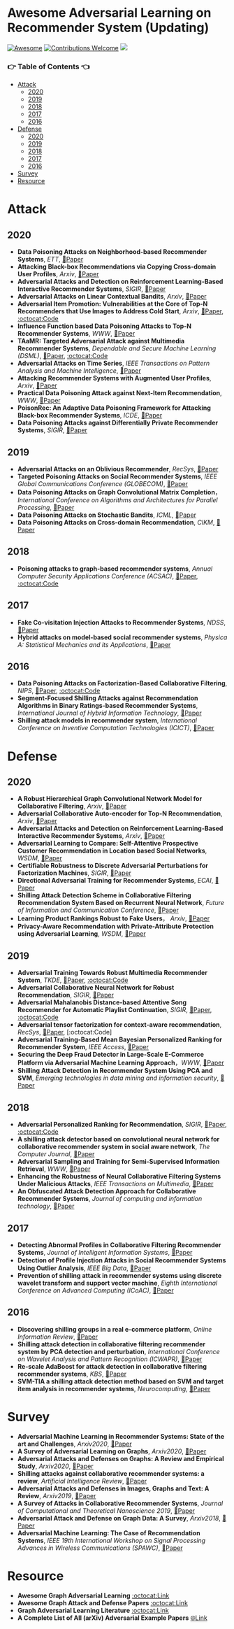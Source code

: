 <a class="toc" id="table-of-contents"></a>

# Awesome Adversarial Learning on Recommender System (Updating)
[![Awesome](https://cdn.rawgit.com/sindresorhus/awesome/d7305f38d29fed78fa85652e3a63e154dd8e8829/media/badge.svg)](https://github.com/sindresorhus/awesome)
[![Contributions Welcome](https://img.shields.io/badge/Contributions-welcome-brightgreen.svg?style=flat-square)](http://makeapullrequest.com)
![](https://img.shields.io/github/license/EdisonLeeeee/RS-Adversarial-Learning)

### 👉 Table of Contents 👈
+ [Attack](#1)
	+ [2020](#1-1)
	+ [2019](#1-2)
	+ [2018](#1-3)
	+ [2017](#1-4)
	+ [2016](#1-5)
+ [Defense](#2)
	+ [2020](#2-1)
	+ [2019](#2-2)
	+ [2018](#2-3)
	+ [2017](#2-4)
	+ [2016](#2-5)
+ [Survey](#3)
+ [Resource](#4)


<a class="toc" id ="1"></a>

# Attack

<a class="toc" id ="1-1"></a>

## 2020
+ **Data Poisoning Attacks on Neighborhood-based Recommender Systems**, *ETT*, [📝Paper](https://arxiv.org/abs/1912.04109)
+ **Attacking Black-box Recommendations via Copying Cross-domain User Profiles**, *Arxiv*, [📝Paper](https://arxiv.org/abs/2005.08147)
+ **Adversarial Attacks and Detection on Reinforcement Learning-Based Interactive Recommender Systems**, *SIGIR*, [📝Paper](https://arxiv.org/abs/2006.07934)
+ **Adversarial Attacks on Linear Contextual Bandits**, *Arxiv*, [📝Paper](https://arxiv.org/pdf/2002.03839)
+ **Adversarial Item Promotion: Vulnerabilities at the Core of Top-N Recommenders that Use Images to Address Cold Start**, *Arxiv*, [📝Paper](https://arxiv.org/abs/2006.01888), [:octocat:Code](https://github.com/liuzrcc/AIP)
+ **Influence Function based Data Poisoning Attacks to Top-N Recommender Systems**, *WWW*, [📝Paper](https://arxiv.org/abs/2002.08025)
+ **TAaMR: Targeted Adversarial Attack against Multimedia Recommender Systems**, *Dependable and Secure Machine Learning (DSML)*, [📝Paper](http://sisinflab.poliba.it/publications/2020/DMM20/PID6442119.pdf), [:octocat:Code](https://github.com/sisinflab/TAaMR)
+ **Adversarial Attacks on Time Series**, *IEEE Transactions on Pattern Analysis and Machine Intelligence*, [📝Paper](https://ieeexplore.ieee.org/abstract/document/9063523)
+ **Attacking Recommender Systems with Augmented User Profiles**, *Arxiv*, [📝Paper](https://arxiv.org/abs/2005.08164)
+ **Practical Data Poisoning Attack against Next-Item Recommendation**, *WWW*, [📝Paper](https://dl.acm.org/doi/abs/10.1145/3366423.3379992)
+ **PoisonRec: An Adaptive Data Poisoning Framework for Attacking Black-box Recommender Systems**, *ICDE*, [📝Paper](https://ieeexplore.ieee.org/abstract/document/9101655)
+ **Data Poisoning Attacks against Differentially Private Recommender Systems**, *SIGIR*, [📝Paper](https://dl.acm.org/doi/abs/10.1145/3397271.3401301)



<a class="toc" id ="1-2"></a>

## 2019
+ **Adversarial Attacks on an Oblivious Recommender**, *RecSys*, [📝Paper](https://dl.acm.org/doi/10.1145/3298689.3347031)
+ **Targeted Poisoning Attacks on Social Recommender Systems**, *IEEE Global Communications Conference (GLOBECOM)*, [📝Paper](https://ieeexplore.ieee.org/document/9013539)
+ **Data Poisoning Attacks on Graph Convolutional Matrix Completion**，*International Conference on Algorithms and Architectures for Parallel Processing*,  [📝Paper](https://link.springer.com/chapter/10.1007/978-3-030-38961-1_38)
+ **Data Poisoning Attacks on Stochastic Bandits**, *ICML*,  [📝Paper](https://arxiv.org/abs/1905.06494)
+ **Data Poisoning Attacks on Cross-domain Recommendation**, *CIKM*, [📝Paper](https://dl.acm.org/doi/abs/10.1145/3357384.3358116)



<a class="toc" id ="1-3"></a>

## 2018
+ **Poisoning attacks to graph-based recommender systems**, *Annual Computer Security Applications Conference (ACSAC)*, [📝Paper](https://arxiv.org/abs/1809.04127), [:octocat:Code](https://github.com/alanefl/graph-based-recommender-attacks)


<a class="toc" id ="1-4"></a>

## 2017
+ **Fake Co-visitation Injection Attacks to Recommender Systems**, *NDSS*, [📝Paper](http://people.duke.edu/~zg70/papers/ndss17-attackRS.pdf)
+ **Hybrid attacks on model-based social recommender systems**, *Physica A: Statistical Mechanics and its Applications*, [📝Paper](https://www.sciencedirect.com/science/article/abs/pii/S0378437117303436)
<a class="toc" id ="1-5"></a>

## 2016
+ **Data Poisoning Attacks on Factorization-Based Collaborative Filtering**, *NIPS*, [📝Paper](https://arxiv.org/abs/1608.08182), [:octocat:Code](https://github.com/fuying-wang/Data-poisoning-attacks-on-factorization-based-collaborative-filtering)
+ **Segment-Focused Shilling Attacks against Recommendation Algorithms in Binary Ratings-based Recommender Systems**, *International Journal of Hybrid Information Technology*, [📝Paper](https://www.semanticscholar.org/paper/Segment-Focused-Shilling-Attacks-against-Algorithms-Zhang/5c7e96dcaf253f37904f91fdb6fdd6f486dba134)
+ **Shilling attack models in recommender system**, *International Conference on Inventive Computation Technologies (ICICT)*, [📝Paper](https://ieeexplore.ieee.org/document/7824865)


<a class="toc" id ="2"></a>

# Defense

<a class="toc" id ="2-1"></a>

## 2020
+ **A Robust Hierarchical Graph Convolutional Network Model for Collaborative Filtering**, *Arxiv*, [📝Paper](https://arxiv.org/abs/2004.14734)
+ **Adversarial Collaborative Auto-encoder for Top-N Recommendation**, *Arxiv*, [📝Paper](https://arxiv.org/abs/1808.05361)
+ **Adversarial Attacks and Detection on Reinforcement Learning-Based Interactive Recommender Systems**, *Arxiv*, [📝Paper](https://arxiv.org/abs/2006.07934)
+ **Adversarial Learning to Compare: Self-Attentive Prospective Customer Recommendation in Location based Social Networks**, *WSDM*, [📝Paper](https://dl.acm.org/doi/abs/10.1145/3336191.3371841)
+ **Certifiable Robustness to Discrete Adversarial Perturbations for Factorization Machines**, *SIGIR*, [📝Paper](http://jiyang3.web.engr.illinois.edu/files/fm-rt.pdf)
+ **Directional Adversarial Training for Recommender Systems**, *ECAI*, [📝Paper](http://ecai2020.eu/papers/300_paper.pdf)
+ **Shilling Attack Detection Scheme in Collaborative Filtering Recommendation System Based on Recurrent Neural Network**, *Future of Information and Communication Conference*, [📝Paper](https://link.springer.com/chapter/10.1007/978-3-030-39445-5_46)
+ **Learning Product Rankings Robust to Fake Users**， *Arxiv*, [📝Paper](https://arxiv.org/abs/2009.05138)
+ **Privacy-Aware Recommendation with Private-Attribute Protection using Adversarial Learning**, *WSDM*, [📝Paper](https://arxiv.org/abs/1911.09872)

<a class="toc" id ="2-2"></a>

## 2019
+ **Adversarial Training Towards Robust Multimedia Recommender System**, *TKDE*, [📝Paper](https://graphreason.github.io/papers/35.pdf), [:octocat:Code](https://github.com/duxy-me/AMR)
+ **Adversarial Collaborative Neural Network for Robust Recommendation**, *SIGIR*, [📝Paper](https://www.researchgate.net/publication/332861957_Adversarial_Collaborative_Neural_Network_for_Robust_Recommendation)
+ **Adversarial Mahalanobis Distance-based Attentive Song Recommender for Automatic Playlist Continuation**, *SIGIR*, [📝Paper](http://web.cs.wpi.edu/~kmlee/pubs/tran19sigir.pdf), [:octocat:Code](https://github.com/thanhdtran/MASR)
+ **Adversarial tensor factorization for context-aware recommendation**, *RecSys*, [📝Paper](https://dl.acm.org/doi/10.1145/3298689.3346987), [:octocat:Code]
+ **Adversarial Training-Based Mean Bayesian Personalized Ranking for Recommender System**, *IEEE Access*, [📝Paper](https://ieeexplore.ieee.org/document/8946325)
+ **Securing the Deep Fraud Detector in Large-Scale E-Commerce Platform via Adversarial Machine Learning Approach**，*WWW*, [📝Paper](https://www.ntu.edu.sg/home/boan/papers/WWW19.pdf)
+ **Shilling Attack Detection in Recommender System Using PCA and SVM**, *Emerging technologies in data mining and information security*, [📝Paper](https://link.springer.com/chapter/10.1007/978-981-13-1498-8_55)



<a class="toc" id ="2-3"></a>

## 2018
+ **Adversarial Personalized Ranking for Recommendation**, *SIGIR*, [📝Paper](https://dl.acm.org/citation.cfm?id=3209981),  [:octocat:Code](https://github.com/hexiangnan/adversarial_personalized_ranking)
+ **A shilling attack detector based on convolutional neural network for collaborative recommender system in social aware network**, *The Computer Journal*, [📝Paper](https://academic.oup.com/comjnl/article-abstract/61/7/949/4835634)
+ **Adversarial Sampling and Training for Semi-Supervised Information Retrieval**, *WWW*, [📝Paper](https://arxiv.org/abs/1506.05752)
+ **Enhancing the Robustness of Neural Collaborative Filtering Systems Under Malicious Attacks**, *IEEE Transactions on Multimedia*, [📝Paper](https://ieeexplore.ieee.org/document/8576563)
+ **An Obfuscated Attack Detection Approach for Collaborative Recommender Systems**, *Journal of computing and information technology*,  [📝Paper](https://hrcak.srce.hr/203982)

<a class="toc" id ="2-4"></a>

## 2017
+ **Detecting Abnormal Profiles in Collaborative Filtering Recommender Systems**, *Journal of Intelligent Information Systems*, [📝Paper](https://link.springer.com/article/10.1007/s10844-016-0424-5)
+ **Detection of Proﬁle Injection Attacks in Social Recommender Systems Using Outlier Analysis**, *IEEE Big Data*, [📝Paper](http://www.cs.ucf.edu/~anahita/08258235.pdf)
+ **Prevention of shilling attack in recommender systems using discrete wavelet transform and support vector machine**, *Eighth International Conference on Advanced Computing (ICoAC)*, [📝Paper](https://ieeexplore.ieee.org/document/7951753)
<a class="toc" id ="2-5"></a>

## 2016
+ **Discovering shilling groups in a real e-commerce platform**, *Online Information Review*, [📝Paper](https://www.emerald.com/insight/content/doi/10.1108/OIR-03-2015-0073/full/html)
+ **Shilling attack detection in collaborative filtering recommender system by PCA detection and perturbation**, *International Conference on Wavelet Analysis and Pattern Recognition (ICWAPR)*, [📝Paper](https://ieeexplore.ieee.org/document/7731644)
+ **Re-scale AdaBoost for attack detection in collaborative filtering recommender systems**, *KBS*, [📝Paper](https://www.sciencedirect.com/science/article/pii/S0950705116000861)
+ **SVM-TIA a shilling attack detection method based on SVM and target item analysis in recommender systems**, *Neurocomputing*, [📝Paper](https://www.sciencedirect.com/science/article/abs/pii/S0925231216306038)

<a class="toc" id ="3"></a>

# Survey

+ **Adversarial Machine Learning in Recommender Systems: State of the art and Challenges**, *Arxiv2020*, [📝Paper](https://arxiv.org/abs/2005.10322)
+ **A Survey of Adversarial Learning on Graphs**, *Arxiv2020*, [📝Paper](https://arxiv.org/abs/2003.05730)
+ **Adversarial Attacks and Defenses on Graphs: A Review and Empirical Study**, *Arxiv2020*, [📝Paper](https://arxiv.org/abs/2003.00653)
+ **Shilling attacks against collaborative recommender systems: a review**,  *Artificial Intelligence Review*, [📝Paper](https://link.springer.com/article/10.1007/s10462-018-9655-x)
+ **Adversarial Attacks and Defenses in Images, Graphs and Text: A Review**, *Arxiv2019*, [📝Paper](https://arxiv.org/abs/1909.08072)
+ **A Survey of Attacks in Collaborative Recommender Systems**, *Journal of Computational and Theoretical Nanoscience 2019*, [📝Paper](https://www.ingentaconnect.com/content/asp/jctn/2019/00000016/f0020005/art00029)
+ **Adversarial Attack and Defense on Graph Data: A Survey**, *Arxiv2018*, [📝Paper](https://arxiv.org/abs/1812.10528)
+ **Adversarial Machine Learning: The Case of Recommendation Systems**, *IEEE 19th International Workshop on Signal Processing Advances in Wireless Communications (SPAWC)*, [📝Paper](https://ieeexplore.ieee.org/abstract/document/8445767)

<a class="toc" id ="4"></a>

# Resource

+ **Awesome Graph Adversarial Learning** [:octocat:Link](https://github.com/gitgiter/Graph-Adversarial-Learning)
+ **Awesome Graph Attack and Defense Papers** [:octocat:Link](https://github.com/ChandlerBang/awesome-graph-attack-papers)
+ **Graph Adversarial Learning Literature** [:octocat:Link](https://github.com/safe-graph/graph-adversarial-learning-literature)
+ **A Complete List of All (arXiv) Adversarial Example Papers** [🌐Link](https://nicholas.carlini.com/writing/2019/all-adversarial-example-papers.html)
